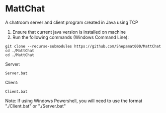 # MattChat
 A chatroom server and client program created in Java using TCP

1. Ensure that current java version is installed on machine
2. Run the following commands (Windows Command Line):
```
git clone --recurse-submodules https://github.com/Shepamat000/MattChat
cd ./MattChat
cd ./MattChat
```

Server:
```
Server.bat
```
Client: 
```
Client.bat
```

Note: If using Windows Powershell, you will need to use the format "./Client.bat" or "./Server.bat" 
